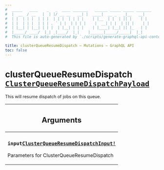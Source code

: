 ```yaml
---
#  _____   ____    _   _  ____ _______   ______ _____ _____ _______
#  |  __  / __   |  | |/ __ __   __| |  ____|  __ _   _|__   __|
#  | |  | | |  | | |  | | |  | | | |    | |__  | |  | || |    | |
#  | |  | | |  | | | . ` | |  | | | |    |  __| | |  | || |    | |
#  | |__| | |__| | | |  | |__| | | |    | |____| |__| || |_   | |
#  |_____/ ____/  |_| _|____/  |_|    |______|_____/_____|  |_|
#  This file is auto-generated by `./scripts/generate-graphql-api-content.sh`.

title: clusterQueueResumeDispatch – Mutations – GraphQL API
toc: false
---
```

<!-- vale off -->
<h1 class="has-pills" data-algolia-exclude>
  clusterQueueResumeDispatch
  <a href="/docs/apis/graphql/schemas/object/clusterqueueresumedispatchpayload" class="pill pill--object pill--normal-case pill--large" title="Go to OBJECT ClusterQueueResumeDispatchPayload">
  <code>ClusterQueueResumeDispatchPayload</code>
</a>

</h1>
<!-- vale on -->


This will resume dispatch of jobs on this queue.

<table class="responsive-table responsive-table--single-column-rows">
  <thead>
    <th>
      <h2 data-algolia-exclude>Arguments</h2>
    </th>
  </thead>
  <tbody>
    <tr><td><h3 class="is-small has-pills"><code>input</code><a href="/docs/apis/graphql/schemas/input_object/clusterqueueresumedispatchinput" class="pill pill--input_object pill--normal-case pill--medium" title="Go to INPUT_OBJECT ClusterQueueResumeDispatchInput"><code>ClusterQueueResumeDispatchInput!</code></a></h3><p>Parameters for ClusterQueueResumeDispatch</p></td></tr>
  </tbody>
</table>
